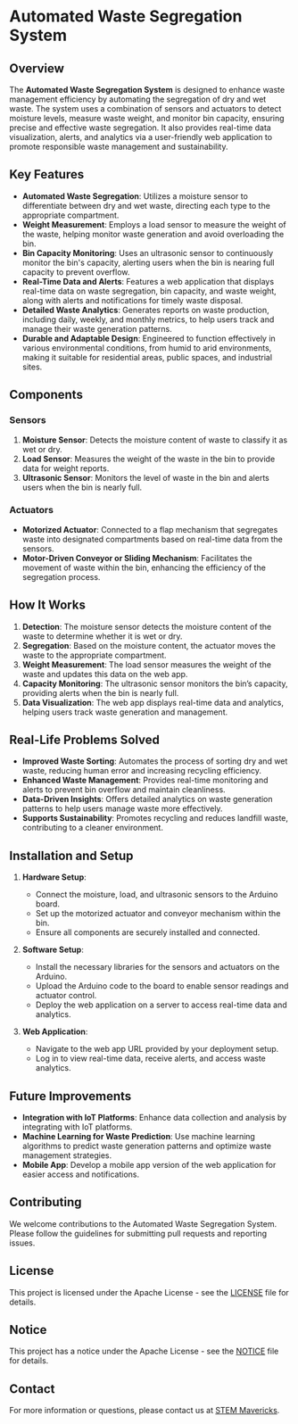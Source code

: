 # Automated Waste Segregation System

## Overview

The **Automated Waste Segregation System** is designed to enhance waste management efficiency by automating the segregation of dry and wet waste. The system uses a combination of sensors and actuators to detect moisture levels, measure waste weight, and monitor bin capacity, ensuring precise and effective waste segregation. It also provides real-time data visualization, alerts, and analytics via a user-friendly web application to promote responsible waste management and sustainability.

## Key Features

- **Automated Waste Segregation**: Utilizes a moisture sensor to differentiate between dry and wet waste, directing each type to the appropriate compartment.
- **Weight Measurement**: Employs a load sensor to measure the weight of the waste, helping monitor waste generation and avoid overloading the bin.
- **Bin Capacity Monitoring**: Uses an ultrasonic sensor to continuously monitor the bin's capacity, alerting users when the bin is nearing full capacity to prevent overflow.
- **Real-Time Data and Alerts**: Features a web application that displays real-time data on waste segregation, bin capacity, and waste weight, along with alerts and notifications for timely waste disposal.
- **Detailed Waste Analytics**: Generates reports on waste production, including daily, weekly, and monthly metrics, to help users track and manage their waste generation patterns.
- **Durable and Adaptable Design**: Engineered to function effectively in various environmental conditions, from humid to arid environments, making it suitable for residential areas, public spaces, and industrial sites.

## Components

### Sensors

1. **Moisture Sensor**: Detects the moisture content of waste to classify it as wet or dry.
2. **Load Sensor**: Measures the weight of the waste in the bin to provide data for weight reports.
3. **Ultrasonic Sensor**: Monitors the level of waste in the bin and alerts users when the bin is nearly full.

### Actuators

- **Motorized Actuator**: Connected to a flap mechanism that segregates waste into designated compartments based on real-time data from the sensors.
- **Motor-Driven Conveyor or Sliding Mechanism**: Facilitates the movement of waste within the bin, enhancing the efficiency of the segregation process.

## How It Works

1. **Detection**: The moisture sensor detects the moisture content of the waste to determine whether it is wet or dry.
2. **Segregation**: Based on the moisture content, the actuator moves the waste to the appropriate compartment.
3. **Weight Measurement**: The load sensor measures the weight of the waste and updates this data on the web app.
4. **Capacity Monitoring**: The ultrasonic sensor monitors the bin’s capacity, providing alerts when the bin is nearly full.
5. **Data Visualization**: The web app displays real-time data and analytics, helping users track waste generation and management.

## Real-Life Problems Solved

- **Improved Waste Sorting**: Automates the process of sorting dry and wet waste, reducing human error and increasing recycling efficiency.
- **Enhanced Waste Management**: Provides real-time monitoring and alerts to prevent bin overflow and maintain cleanliness.
- **Data-Driven Insights**: Offers detailed analytics on waste generation patterns to help users manage waste more effectively.
- **Supports Sustainability**: Promotes recycling and reduces landfill waste, contributing to a cleaner environment.

## Installation and Setup

1. **Hardware Setup**:
   - Connect the moisture, load, and ultrasonic sensors to the Arduino board.
   - Set up the motorized actuator and conveyor mechanism within the bin.
   - Ensure all components are securely installed and connected.

2. **Software Setup**:
   - Install the necessary libraries for the sensors and actuators on the Arduino.
   - Upload the Arduino code to the board to enable sensor readings and actuator control.
   - Deploy the web application on a server to access real-time data and analytics.

3. **Web Application**:
   - Navigate to the web app URL provided by your deployment setup.
   - Log in to view real-time data, receive alerts, and access waste analytics.

## Future Improvements

- **Integration with IoT Platforms**: Enhance data collection and analysis by integrating with IoT platforms.
- **Machine Learning for Waste Prediction**: Use machine learning algorithms to predict waste generation patterns and optimize waste management strategies.
- **Mobile App**: Develop a mobile app version of the web application for easier access and notifications.

## Contributing

We welcome contributions to the Automated Waste Segregation System. Please follow the guidelines for submitting pull requests and reporting issues.

## License

This project is licensed under the Apache License - see the [LICENSE](LICENSE) file for details.

## Notice

This project has a notice under the Apache License - see the [NOTICE](NOTICE) file for details.

## Contact

For more information or questions, please contact us at [STEM Mavericks](mailto:stemavericks.team@hotmail.com).

